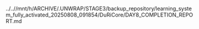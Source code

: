 ../..//mnt/h/ARCHIVE/.UNWRAP/STAGE3/backup_repository/learning_system_fully_activated_20250808_091854/DuRiCore/DAY8_COMPLETION_REPORT.md